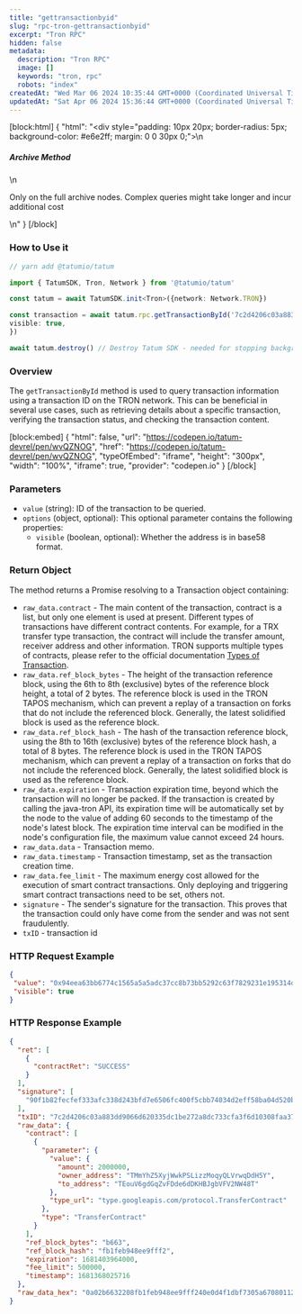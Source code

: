 ```yaml
---
title: "gettransactionbyid"
slug: "rpc-tron-gettransactionbyid"
excerpt: "Tron RPC"
hidden: false
metadata: 
  description: "Tron RPC"
  image: []
  keywords: "tron, rpc"
  robots: "index"
createdAt: "Wed Mar 06 2024 10:35:44 GMT+0000 (Coordinated Universal Time)"
updatedAt: "Sat Apr 06 2024 15:36:44 GMT+0000 (Coordinated Universal Time)"
---
```

[block:html]
{
  "html": "<div style=\"padding: 10px 20px; border-radius: 5px; background-color: #e6e2ff; margin: 0 0 30px 0;\">\n  <h5>Archive Method</h5>\n  <p>Only on the full archive nodes. Complex queries might take longer and incur additional cost</p>\n</div>"
}
[/block]


### How to Use it



```typescript
// yarn add @tatumio/tatum

import { TatumSDK, Tron, Network } from '@tatumio/tatum'

const tatum = await TatumSDK.init<Tron>({network: Network.TRON})

const transaction = await tatum.rpc.getTransactionById('7c2d4206c03a883dd9066d620335dc1be272a8dc733cfa3f6d10308faa37facc', {
visible: true,
})

await tatum.destroy() // Destroy Tatum SDK - needed for stopping background jobs
```



### Overview

The `getTransactionById` method is used to query transaction information using a transaction ID on the TRON network. This can be beneficial in several use cases, such as retrieving details about a specific transaction, verifying the transaction status, and checking the transaction content.

[block:embed]
{
  "html": false,
  "url": "https://codepen.io/tatum-devrel/pen/wvQZNOG",
  "href": "https://codepen.io/tatum-devrel/pen/wvQZNOG",
  "typeOfEmbed": "iframe",
  "height": "300px",
  "width": "100%",
  "iframe": true,
  "provider": "codepen.io"
}
[/block]

### Parameters

- `value` (string): ID of the transaction to be queried.
- `options` (object, optional): This optional parameter contains the following properties:
  - `visible` (boolean, optional): Whether the address is in base58 format.

### Return Object

The method returns a Promise resolving to a Transaction object containing:

- `raw_data.contract` - The main content of the transaction, contract is a list, but only one element is used at present. Different types of transactions have different contract contents. For example, for a TRX transfer type transaction, the contract will include the transfer amount, receiver address and other information. TRON supports multiple types of contracts, please refer to the official documentation [Types of Transaction](https://developers.tron.network/docs/tron-protocol-transaction#types-of-transaction).
- `raw_data.ref_block_bytes` - The height of the transaction reference block, using the 6th to 8th (exclusive) bytes of the reference block height, a total of 2 bytes. The reference block is used in the TRON TAPOS mechanism, which can prevent a replay of a transaction on forks that do not include the referenced block. Generally, the latest solidified block is used as the reference block.
- `raw_data.ref_block_hash` - The hash of the transaction reference block, using the 8th to 16th (exclusive) bytes of the reference block hash, a total of 8 bytes. The reference block is used in the TRON TAPOS mechanism, which can prevent a replay of a transaction on forks that do not include the referenced block. Generally, the latest solidified block is used as the reference block.
- `raw_data.expiration` - Transaction expiration time, beyond which the transaction will no longer be packed. If the transaction is created by calling the java-tron API, its expiration time will be automatically set by the node to the value of adding 60 seconds to the timestamp of the node's latest block. The expiration time interval can be modified in the node's configuration file, the maximum value cannot exceed 24 hours.
- `raw_data.data` - Transaction memo.
- `raw_data.timestamp` - Transaction timestamp, set as the transaction creation time.
- `raw_data.fee_limit` - The maximum energy cost allowed for the execution of smart contract transactions. Only deploying and triggering smart contract transactions need to be set, others not.
- `signature` - The sender's signature for the transaction. This proves that the transaction could only have come from the sender and was not sent fraudulently.
- `txID` - transaction id

### HTTP Request Example

```json
{
 "value": "0x94eea63bb6774c1565a5a5adc37cc8b73bb5292c63f7829231e195314d338b98",
 "visible": true
}
```

### HTTP Response Example

```json
{
  "ret": [
    {
      "contractRet": "SUCCESS"
    }
  ],
  "signature": [
    "90f1b82fecfef333afc338d243bfd7e6506fc400f5cbb74034d2eff58ba04d520b5d12ab34f8dfd4d29e999ca1f86184670df41e0aa6131b38e52289acb6499000"
  ],
  "txID": "7c2d4206c03a883dd9066d620335dc1be272a8dc733cfa3f6d10308faa37facc",
  "raw_data": {
    "contract": [
      {
        "parameter": {
          "value": {
            "amount": 2000000,
            "owner_address": "TMmYhZ5XyjWwkPSLizzMoqyQLVrwqDdH5Y",
            "to_address": "TEouV6gdGqZvFDde6dDKHBJgbVFV2NW48T"
          },
          "type_url": "type.googleapis.com/protocol.TransferContract"
        },
        "type": "TransferContract"
      }
    ],
    "ref_block_bytes": "b663",
    "ref_block_hash": "fb1feb948ee9fff2",
    "expiration": 1681403964000,
    "fee_limit": 500000,
    "timestamp": 1681368025716
  },
  "raw_data_hex": "0a02b6632208fb1feb948ee9fff240e0d4f1dbf7305a67080112630a2d747970652e676f6f676c65617069732e636f6d2f70726f746f636f6c2e5472616e73666572436f6e747261637412320a1541816cf60987aa124eed29db9a057e476861b8d8dc1215413516435fb1e706c51efff614c7e14ce2625f28e51880897a70f494e0caf7309001a0c21e"
}
```
